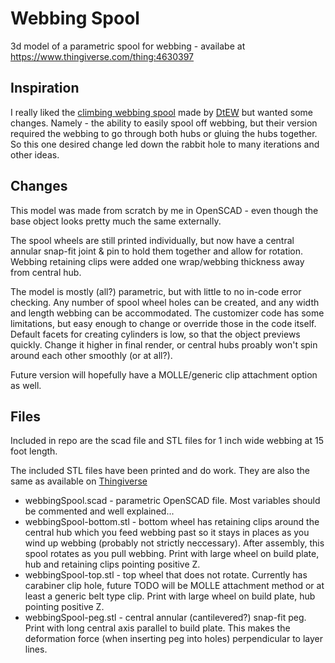 # Webbing Spool
3d model of a parametric spool for webbing - availabe at https://www.thingiverse.com/thing:4630397

## Inspiration
I really liked the [climbing webbing spool](https://www.thingiverse.com/thing:2325788) made by [DtEW](https://www.thingiverse.com/dtew/designs) but wanted some changes. Namely - the ability to easily spool off webbing, but their version required the webbing to go through both hubs or gluing the hubs together. So this one desired change led down the rabbit hole to many iterations and other ideas.

## Changes
This model was made from scratch by me in OpenSCAD - even though the base object looks pretty much the same externally.

The spool wheels are still printed individually, but now have a central annular snap-fit joint & pin to hold them together and allow for rotation. Webbing retaining clips were added one wrap/webbing thickness away from central hub.

The model is mostly (all?) parametric, but with little to no in-code error checking. Any number of spool wheel holes can be created, and any width and length webbing can be accommodated. The customizer code has some limitations, but easy enough to change or override those in the code itself. Default facets for creating cylinders is low, so that the object previews quickly. Change it higher in final render, or central hubs proably won't spin around each other smoothly (or at all?).

Future version will hopefully have a MOLLE/generic clip attachment option as well.

## Files
Included in repo are the scad file and STL files for 1 inch wide webbing at 15 foot length.

The included STL files have been printed and do work. They are also the same as available on [Thingiverse](https://www.thingiverse.com/thing:4630397)

* webbingSpool.scad - parametric OpenSCAD file. Most variables should be commented and well explained...
* webbingSpool-bottom.stl - bottom wheel has retaining clips around the central hub which you feed webbing past so it stays in places as you wind up webbing (probably not strictly neccessary). After assembly, this spool rotates as you pull webbing. Print with large wheel on build plate, hub and retaining clips pointing positive Z.
* webbingSpool-top.stl - top wheel that does not rotate. Currently has carabiner clip hole, future TODO will be MOLLE attachment method or at least a generic belt type clip. Print with large wheel on build plate, hub pointing positive Z.
* webbingSpool-peg.stl - central annular (cantilevered?) snap-fit peg. Print with long central axis parallel to build plate. This makes the deformation force (when inserting peg into holes) perpendicular to layer lines.
